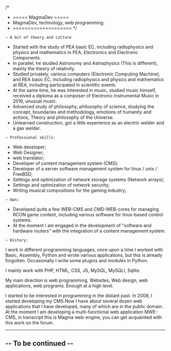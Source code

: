 /*
*  ===== MagmaDev =====
*  MagmaDev, technology, web programming.
*  ====================
*/

~~~~~~~~~~~~~~~~~~~~
~ A bit of theory and culture
~~~~~~~~~~~~~~~~~~~~
* Started with the study of PEA basic EC, including radiophysics and physics and mathematics in PEA, Electronics and Electronic Components.
* In parallel, he studied Astronomy and Astrophysics (This is different), mainly the theory of relativity.
* Studied privately, various computers (Electronic Computing Machine), and REA basic EC, including radiophysics and physics and mathematics at REA, including participated in scientific events.
* At the same time, he was interested in music, studied music himself, received a diploma as a composer of Electronic Instrumental Music in 2016, unusual music.
* Advanced study of philosophy, philosophy of science, studying the concept, boundaries and methodology, emotions of humanity and actions, Theory and philosophy of the Universe.
* Unlearned construction, got a little experience as an electric welder and a gas welder.

~~~~~~~~~~~~~~~~~~~~
~ Professional skills:
~~~~~~~~~~~~~~~~~~~~
- Web developer;
- Web Designer;
- web translator;
- Developer of content management system (CMS);
- Developer of a server software management system for linux / unix / FreeBSD;
- Settings and optimization of network storage systems (Network arrays);
- Settings and optimization of network security;
- Writing musical compositions for the gaming industry;

~~~~~~~~~~~~~~~~~~~~
~ Own:
~~~~~~~~~~~~~~~~~~~~
- Developed quite a few WEB-CMS and CMD-WEB-cores for managing RCON game content,
including various software for linux-based control systems.
- At the moment I am engaged in the development of "software and hardware routers"
with the integration of a content management system.

~~~~~~~~~~~~~~~~~~~~
~ History:
~~~~~~~~~~~~~~~~~~~~
I work in different programming languages, once upon a time I worked with 
Basic, Assembly, Python and wrote various applications, but this is already forgotten.
Occasionally I write some plugins and modules in Python.

I mainly work with PHP, HTML, CSS, JS, MySQL, MySQLI, Sqlite.

My main direction is web programming, Websites, Web design, web applications, web programs.
Enough at a high level.

I started to be interested in programming in the distant past.
In 2008, I started developing my CMS.Now I have about several dozen 
web applications that I have developed, many of which are in the public domain. 
At the moment I am developing a multi-functional web application MWE-CMS, 
in transcript this is Magma web-engine, you can get acquainted with this work on the forum.

---------------------------------------------
--             To be continued             --
---------------------------------------------

